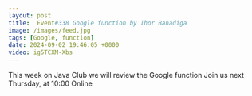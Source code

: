 ```yaml
---
layout: post
title:  Event#338 Google function by Ihor Banadiga
image: /images/feed.jpg
tags: [Google, function]
date: 2024-09-02 19:46:05 +0000
video: ig5TCXM-Xbs
---
```


This week on Java Club we will review the Google function
Join us next Thursday, at 10:00 Online
